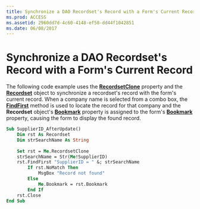 ```yaml
---
title: Synchronize a DAO Recordset's Record with a Form's Current Record
ms.prod: ACCESS
ms.assetid: 2960dd7d-4c60-4148-ef58-dd44f1042851
ms.date: 06/08/2017
---
```



# Synchronize a DAO Recordset's Record with a Form's Current Record

The following code example uses the  **[RecordsetClone](form-recordsetclone-property-access.md)** property and the **[Recordset](http://msdn.microsoft.com/library/9774232C-E6DA-175B-FC7F-ED2AB7908FA0%28Office.15%29.aspx)** object to synchronize a recordset's record with the form's current record. When a company name is selected from a combo box, the **[FindFirst](http://msdn.microsoft.com/library/5FCF78CD-7D2C-2E47-14E5-996F2E14FF51%28Office.15%29.aspx)** method is used to locate the record for that company and the **Recordset** object's **[Bookmark](http://msdn.microsoft.com/library/C4B1C2D9-668E-E365-544C-EFB4AE4EFCC9%28Office.15%29.aspx)** property is assigned to the form's **[Bookmark](form-bookmark-property-access.md)** property, causing the form to display the found record.


```vb
Sub SupplierID_AfterUpdate() 
    Dim rst As Recordset 
    Dim strSearchName As String 
 
    Set rst = Me.RecordsetClone 
    strSearchName = Str(Me!SupplierID) 
    rst.FindFirst "SupplierID = " &; strSearchName 
        If rst.NoMatch Then 
            MsgBox "Record not found" 
        Else 
            Me.Bookmark = rst.Bookmark 
        End If 
    rst.Close 
End Sub
```


